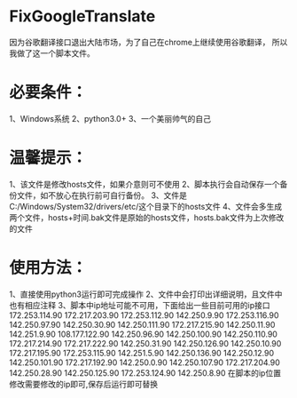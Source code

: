# FixGoogleTranslate
因为谷歌翻译接口退出大陆市场，为了自己在chrome上继续使用谷歌翻译，
所以我做了这一个脚本文件。

# 必要条件：
1、Windows系统
2、python3.0+
3、一个美丽帅气的自己

# 温馨提示：
1、该文件是修改hosts文件，如果介意则可不使用
2、脚本执行会自动保存一个备份文件，如不放心在执行前可自行备份。
3、文件是C:/Windows/System32/drivers/etc/这个目录下的hosts文件
4、文件会多生成两个文件，hosts+时间.bak文件是原始的hosts文件，hosts.bak文件为上次修改的文件

# 使用方法：
1、直接使用python3运行即可完成操作
2、文件中会打印出详细说明，且文件中也有相应注释
3、脚本中ip地址可能不可用，下面给出一些目前可用的ip接口
    172.253.114.90
    172.217.203.90
    172.253.112.90
    142.250.9.90
    172.253.116.90
    142.250.97.90
    142.250.30.90
    142.250.111.90
    172.217.215.90
    142.250.11.90
    142.251.9.90
    108.177.122.90
    142.250.96.90
    142.250.100.90
    142.250.110.90
    172.217.214.90
    172.217.222.90
    142.250.31.90
    142.250.126.90
    142.250.10.90
    172.217.195.90
    172.253.115.90
    142.251.5.90
    142.250.136.90
    142.250.12.90
    142.250.101.90
    172.217.192.90
    142.250.0.90
    142.250.107.90
    172.217.204.90
    142.250.28.90
    142.250.125.90
    172.253.124.90
    142.250.8.90
  在脚本的ip位置修改需要修改的ip即可,保存后运行即可替换



